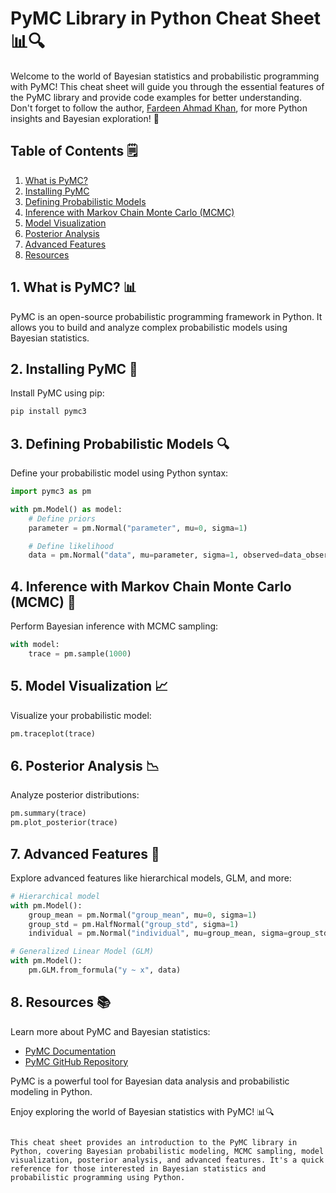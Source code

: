 # PyMC Library in Python Cheat Sheet 📊🔍

Welcome to the world of Bayesian statistics and probabilistic programming with PyMC! This cheat sheet will guide you through the essential features of the PyMC library and provide code examples for better understanding. Don't forget to follow the author, [Fardeen Ahmad Khan](https://github.com/I-Fardeen), for more Python insights and Bayesian exploration! 🌟

## Table of Contents 🗒️

1. [What is PyMC?](#what-is-pymc)
2. [Installing PyMC](#installing-pymc)
3. [Defining Probabilistic Models](#defining-probabilistic-models)
4. [Inference with Markov Chain Monte Carlo (MCMC)](#inference-with-mcmc)
5. [Model Visualization](#model-visualization)
6. [Posterior Analysis](#posterior-analysis)
7. [Advanced Features](#advanced-features)
8. [Resources](#resources)

## 1. What is PyMC? 📊

PyMC is an open-source probabilistic programming framework in Python. It allows you to build and analyze complex probabilistic models using Bayesian statistics.

## 2. Installing PyMC 🚀

Install PyMC using pip:

```python
pip install pymc3
```

## 3. Defining Probabilistic Models 🔍

Define your probabilistic model using Python syntax:

```python
import pymc3 as pm

with pm.Model() as model:
    # Define priors
    parameter = pm.Normal("parameter", mu=0, sigma=1)

    # Define likelihood
    data = pm.Normal("data", mu=parameter, sigma=1, observed=data_observed)
```

## 4. Inference with Markov Chain Monte Carlo (MCMC) 🔄

Perform Bayesian inference with MCMC sampling:

```python
with model:
    trace = pm.sample(1000)
```

## 5. Model Visualization 📈

Visualize your probabilistic model:

```python
pm.traceplot(trace)
```

## 6. Posterior Analysis 📉

Analyze posterior distributions:

```python
pm.summary(trace)
pm.plot_posterior(trace)
```

## 7. Advanced Features 🧮

Explore advanced features like hierarchical models, GLM, and more:

```python
# Hierarchical model
with pm.Model():
    group_mean = pm.Normal("group_mean", mu=0, sigma=1)
    group_std = pm.HalfNormal("group_std", sigma=1)
    individual = pm.Normal("individual", mu=group_mean, sigma=group_std, observed=data)

# Generalized Linear Model (GLM)
with pm.Model():
    pm.GLM.from_formula("y ~ x", data)
```

## 8. Resources 📚

Learn more about PyMC and Bayesian statistics:

- [PyMC Documentation](https://docs.pymc.io/)
- [PyMC GitHub Repository](https://github.com/pymc-devs/pymc3)

PyMC is a powerful tool for Bayesian data analysis and probabilistic modeling in Python.

Enjoy exploring the world of Bayesian statistics with PyMC! 📊🔍
```

This cheat sheet provides an introduction to the PyMC library in Python, covering Bayesian probabilistic modeling, MCMC sampling, model visualization, posterior analysis, and advanced features. It's a quick reference for those interested in Bayesian statistics and probabilistic programming using Python.
